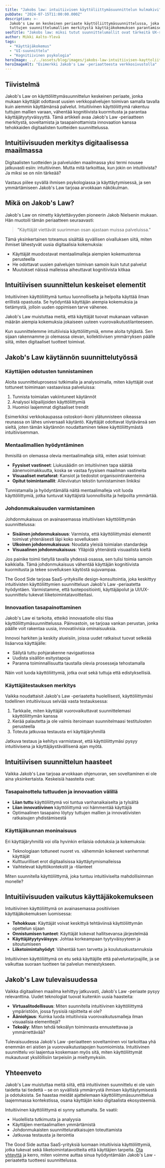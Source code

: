 ```yaml
---
title: "Jakobs law: intuitiivisen käyttöliittymäsuunnittelun kulmakivi"
pubDate: "2024-07-15T11:00:00.000Z"
description: >-
  Jakob's Law on keskeinen periaate käyttöliittymäsuunnittelussa, joka korostaa
  tuttujen suunnittelumallien merkitystä käyttäjäkokemuksen parantamisessa.
seoTitle: "Jakobs law: miksi tutut suunnittelumallit ovat tärkeitä UX-suunnittelussa"
author: Mikki Aalto-Ylevä
tags:
  - "Käyttäjäkokemus"
  - "UI-suunnittelu"
  - "Kognitiivinen psykologia"
heroImage: ../../assets/blog/images/jakobs-law-intuitiivisen-kayttoliittymasuunnittelun-kulmakivi/featured.webp
heroImageAlt: "Esimerkki Jakob's Law -periaatteesta verkkosivustolla"
---
```


## Tiivistelmä

Jakob's Law on käyttöliittymäsuunnittelun keskeinen periaate, jonka mukaan käyttäjät odottavat uusien verkkopalvelujen toimivan samalla tavalla kuin aiemmin käyttämänsä palvelut. Intuitiivinen käyttöliittymä rakentuu tuttujen mallien varaan, vähentää kognitiivista kuormitusta ja parantaa käyttäjätyytyväisyyttä. Tämä artikkeli avaa Jakob's Law -periaatteen merkitystä, soveltamista ja tasapainottamista innovaation kanssa tehokkaiden digitaalisten tuotteiden suunnittelussa.

## Intuitiivisuuden merkitys digitaalisessa maailmassa

Digitaalisten tuotteiden ja palveluiden maailmassa yksi termi nousee jatkuvasti esiin: intuitiivinen. Mutta mitä tarkoittaa, kun jokin on intuitiivista? Ja miksi se on niin tärkeää? 

Vastaus piilee syvällä ihmisen psykologiassa ja käyttäytymisessä, ja sen ymmärtämiseen Jakob's Law tarjoaa arvokkaan näkökulman.

## Mikä on Jakob's Law?

Jakob's Law on nimetty käytettävyyden pioneerin Jakob Nielsenin mukaan. Hän muotoili tämän periaatteen seuraavasti: 

> "Käyttäjät viettävät suurimman osan ajastaan muissa palveluissa." 

Tämä yksinkertainen toteamus sisältää syvällisen oivalluksen siitä, miten ihmiset lähestyvät uusia digitaalisia kokemuksia:

- Käyttäjät muodostavat mentaalimalleja aiempien kokemustensa perusteella
- He odottavat uusien palvelujen toimivan samoin kuin tutut palvelut
- Muutokset näissä malleissa aiheuttavat kognitiivista kitkaa

## Intuitiivisen suunnittelun keskeiset elementit

Intuitiivinen käyttöliittymä tuntuu luonnolliselta ja helpolta käyttää ilman erillistä opastusta. Se hyödyntää käyttäjän aiempia kokemuksia ja tietämystä, jolloin uuden oppimisen tarve vähenee. 

Jakob's Law muistuttaa meitä, että käyttäjät tuovat mukanaan valtavan määrän aiempia kokemuksia jokaiseen uuteen vuorovaikutustilanteeseen.

Kun suunnittelemme intuitiivisia käyttöliittymiä, emme aloita tyhjästä. Sen sijaan rakennamme jo olemassa olevan, kollektiivisen ymmärryksen päälle siitä, miten digitaaliset tuotteet toimivat.

## Jakob's Law käytännön suunnittelutyössä

### Käyttäjien odotusten tunnistaminen

Aloita suunnitteluprosessi tutkimalla ja analysoimalla, miten käyttäjät ovat tottuneet toimimaan vastaavissa palveluissa:

1. Tunnista toimialan vakiintuneet käytännöt
2. Analysoi kilpailijoiden käyttöliittymiä
3. Huomioi laajemmat digitaaliset trendit

Esimerkiksi verkkokaupassa ostoskori-ikoni ylätunnisteen oikeassa reunassa on lähes universaali käytäntö. Käyttäjät odottavat löytävänsä sen sieltä, joten tämän käytännön noudattaminen tekee käyttöliittymästä intuitiivisemman.

### Mentaalimallien hyödyntäminen

Ihmisillä on olemassa olevia mentaalimalleja siitä, miten asiat toimivat:

- **Fyysiset vastineet**: Liukusäädin on intuitiivinen tapa säätää äänenvoimakkuutta, koska se vastaa fyysisen maailman vastineita
- **Visuaaliset metaforat**: Kansiot ja tiedostot organisointirakenteina
- **Opitut toimintamallit**: Alleviivatun tekstin tunnistaminen linkiksi

Tunnistamalla ja hyödyntämällä näitä mentaalimalleja voit luoda käyttöliittymiä, jotka tuntuvat käyttäjistä luonnollisilta ja helpoilta ymmärtää.

### Johdonmukaisuuden varmistaminen

Johdonmukaisuus on avainasemassa intuitiivisen käyttöliittymän suunnittelussa:

- **Sisäinen johdonmukaisuus**: Varmista, että käyttöliittymäsi elementit toimivat yhtenäisesti läpi koko sovelluksen
- **Ulkoinen johdonmukaisuus**: Noudata yleisiä toimialan standardeja
- **Visuaalinen johdonmukaisuus**: Ylläpidä yhtenäistä visuaalista kieltä

Jos painike toimii tietyllä tavalla yhdessä osassa, sen tulisi toimia samoin kaikkialla. Tämä johdonmukaisuus vähentää käyttäjän kognitiivista kuormitusta ja tekee sovelluksen käytöstä sujuvampaa.

The Good Side tarjoaa SaaS-yrityksille design-konsultointia, joka keskittyy intuitivisten käyttöliittymien suunnitteluun Jakob's Law -periaatetta hyödyntäen. Varmistamme, että tuotepositiointi, käyttäjäpolut ja UI/UX-suunnittelu tukevat liiketoimintatavoitteitasi.

### Innovaation tasapainottaminen

Jakob's Law ei tarkoita, etteikö innovaatiolle olisi tilaa käyttöliittymäsuunnittelussa. Päinvastoin, se tarjoaa vankan perustan, jonka päälle voit rakentaa uusia, innovatiivisia ominaisuuksia.

Innovoi harkiten ja keskity alueisiin, joissa uudet ratkaisut tuovat selkeää lisäarvoa käyttäjälle:
- Säilytä tuttu pohjarakenne navigaatiossa
- Uudista sisällön esitystapoja
- Paranna toiminnallisuutta taustalla olevia prosesseja tehostamalla

Näin voit luoda käyttöliittymiä, jotka ovat sekä tuttuja että edistyksellisiä.

### Käyttäjätestauksen merkitys

Vaikka noudattaisit Jakob's Law -periaatetta huolellisesti, käyttöliittymäsi todellinen intuitiivisuus selviää vasta testauksessa:

1. Tarkkaile, miten käyttäjät vuorovaikuttavat suunnittelemasi käyttöliittymän kanssa
2. Kerää palautetta ja ole valmis iteroimaan suunnitelmaasi testitulosten perusteella
3. Toteuta jatkuvaa testausta eri käyttäjäryhmillä

Jatkuva testaus ja kehitys varmistavat, että käyttöliittymäsi pysyy intuitiivisena ja käyttäjäystävällisenä ajan myötä.

## Intuitiivisen suunnittelun haasteet

Vaikka Jakob's Law tarjoaa arvokkaan ohjenuoran, sen soveltaminen ei ole aina yksinkertaista. Keskeisiä haasteita ovat:

### Tasapainottelu tuttuuden ja innovaation välillä

- **Liian tuttu** käyttöliittymä voi tuntua vanhanaikaiselta ja tylsältä
- **Liian innovatiivinen** käyttöliittymä voi hämmentää käyttäjiä
- Optimaalinen tasapaino löytyy tuttujen mallien ja innovatiivisten ratkaisujen yhdistämisestä

### Käyttäjäkunnan moninaisuus

Eri käyttäjäryhmillä voi olla hyvinkin erilaisia odotuksia ja kokemuksia:

- Teknologiaan tottuneet nuoret vs. vähemmän kokeneet vanhemmat käyttäjät
- Kulttuurilliset erot digitaalisissa käyttäytymismalleissa
- Vaihtelevat käyttökontekstit ja -tilanteet

Miten suunnitella käyttöliittymä, joka tuntuu intuitiiviselta mahdollisimman monelle?

## Intuitiivisuuden vaikutus käyttäjäkokemukseen

Intuitiivinen käyttöliittymä on avainasemassa positiivisen käyttäjäkokemuksen luomisessa:

- **Tehokkuus**: Käyttäjät voivat keskittyä tehtäviinsä käyttöliittymän opettelun sijaan
- **Onnistumisen tunteet**: Käyttäjät kokevat hallitsevansa järjestelmää
- **Käyttäjätyytyväisyys**: Johtaa korkeampaan tyytyväisyyteen ja sitoutumiseen
- **Liiketoimintahyödyt**: Vähentää tuen tarvetta ja koulutuskustannuksia

Intuitiivinen käyttöliittymä on etu sekä käyttäjille että palveluntarjoajille, ja se vaikuttaa suoraan tuotteen tai palvelun menestykseen.

## Jakob's Law tulevaisuudessa

Vaikka digitaalinen maailma kehittyy jatkuvasti, Jakob's Law -periaate pysyy relevanttina. Uudet teknologiat tuovat kuitenkin uusia haasteita:

- **Virtuaalitodellisuus**: Miten suunnitella intuitiivinen käyttöliittymä ympäristöön, jossa fyysisiä rajoitteita ei ole?
- **Ääniohjaus**: Kuinka luoda intuitiivisia vuorovaikutusmalleja ilman visuaalisia elementtejä?
- **Tekoäly**: Miten tehdä tekoälyn toiminnasta ennustettavaa ja ymmärrettävää?

Tulevaisuudessa Jakob's Law -periaatteen soveltaminen voi tarkoittaa yhä enemmän eri aistien ja vuorovaikutustapojen huomioimista. Intuitiivinen suunnittelu voi laajentua koskemaan myös sitä, miten käyttöliittymät mukautuvat yksilöllisiin tarpeisiin ja mieltymyksiin.

## Yhteenveto

Jakob's Law muistuttaa meitä siitä, että intuitiivinen suunnittelu ei ole vain taidetta tai tiedettä – se on syvällistä ymmärrystä ihmisen käyttäytymisestä ja odotuksista. Se haastaa meidät ajattelemaan käyttöliittymäsuunnittelua laajemmassa kontekstissa, osana käyttäjän koko digitaalista ekosysteemiä.

Intuitiivinen käyttöliittymä ei synny sattumalta. Se vaatii:
- Huolellista tutkimusta ja analyysia
- Käyttäjien mentaalimallien ymmärtämistä
- Johdonmukaisten suunnitteluratkaisujen toteuttamista
- Jatkuvaa testausta ja iterointia

The Good Side auttaa SaaS-yrityksiä luomaan intuitiivisia käyttöliittymiä, jotka tukevat sekä liiketoimintatavoitteita että käyttäjien tarpeita. [Ota yhteyttä](/fi/contact) ja kerro, miten voimme auttaa sinua hyödyntämään Jakob's Law -periaatetta tuotteesi suunnittelussa.